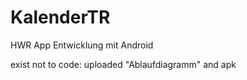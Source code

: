 # KalenderTR
HWR App Entwicklung mit Android

exist not to code: uploaded "Ablaufdiagramm" and apk 
